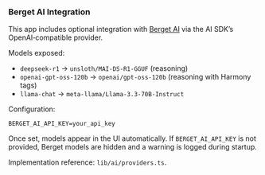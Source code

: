 ### Berget AI Integration

This app includes optional integration with [Berget AI](https://api.berget.ai/) via the AI SDK’s OpenAI‑compatible provider.

Models exposed:
- `deepseek-r1` → `unsloth/MAI-DS-R1-GGUF` (reasoning)
- `openai-gpt-oss-120b` → `openai/gpt-oss-120b` (reasoning with Harmony tags)
- `llama-chat` → `meta-llama/Llama-3.3-70B-Instruct`

Configuration:

```env
BERGET_AI_API_KEY=your_api_key
```

Once set, models appear in the UI automatically. If `BERGET_AI_API_KEY` is not provided, Berget models are hidden and a warning is logged during startup.

Implementation reference: `lib/ai/providers.ts`.


